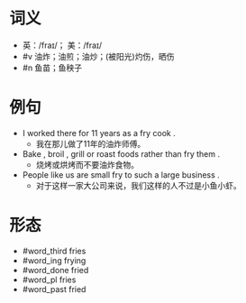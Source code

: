 # 词义
- 英：/fraɪ/； 美：/fraɪ/
- #v 油炸；油煎；油炒；(被阳光)灼伤，晒伤
- #n 鱼苗；鱼秧子
# 例句
- I worked there for 11 years as a fry cook .
	- 我在那儿做了11年的油炸师傅。
- Bake , broil , grill or roast foods rather than fry them .
	- 烧烤或烘烤而不要油炸食物。
- People like us are small fry to such a large business .
	- 对于这样一家大公司来说，我们这样的人不过是小鱼小虾。
# 形态
- #word_third fries
- #word_ing frying
- #word_done fried
- #word_pl fries
- #word_past fried
